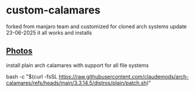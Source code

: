 # custom-calamares
forked from manjaro team and customized for cloned arch systems
update 23-06-2025 it all works and installs 


## [ Photos ](https://github.com/claudemods/arch-calamares/tree/main/photos)


install plain arch calamares with support for all file systems

bash -c "$(curl -fsSL https://raw.githubusercontent.com/claudemods/arch-calamares/refs/heads/main/3.3.14.5/distros/plain/patch.sh)"

